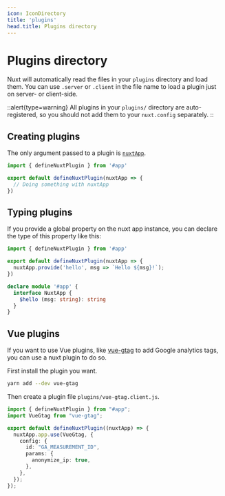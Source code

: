 ```yaml
---
icon: IconDirectory
title: 'plugins'
head.title: Plugins directory
---
```


# Plugins directory

Nuxt will automatically read the files in your `plugins` directory and load them. You can use `.server` or `.client` in the file name to load a plugin just on server- or client-side.

::alert{type=warning}
All plugins in your `plugins/` directory are auto-registered, so you should not add them to your `nuxt.config` separately.
::

## Creating plugins

The only argument passed to a plugin is [`nuxtApp`](/docs/usage/nuxt-app).

```ts
import { defineNuxtPlugin } from '#app'

export default defineNuxtPlugin(nuxtApp => {
  // Doing something with nuxtApp
})
```

## Typing plugins

If you provide a global property on the nuxt app instance, you can declare the type of this property like this:

```ts
import { defineNuxtPlugin } from '#app'

export default defineNuxtPlugin(nuxtApp => {
  nuxtApp.provide('hello', msg => `Hello ${msg}!`);
})

declare module '#app' {
  interface NuxtApp {
    $hello (msg: string): string
  }
}
```

## Vue plugins

If you want to use Vue plugins, like [vue-gtag](https://github.com/MatteoGabriele/vue-gtag) to add Google analytics tags, you can use a nuxt plugin to do so.

First install the plugin you want.
```bash
yarn add --dev vue-gtag
```

Then create a plugin file `plugins/vue-gtag.client.js`.
```ts
import { defineNuxtPlugin } from "#app";
import VueGtag from "vue-gtag";

export default defineNuxtPlugin((nuxtApp) => {
  nuxtApp.app.use(VueGtag, {
    config: {
      id: "GA_MEASUREMENT_ID",
      params: {
        anonymize_ip: true,
      },
    },
  });
});
```
